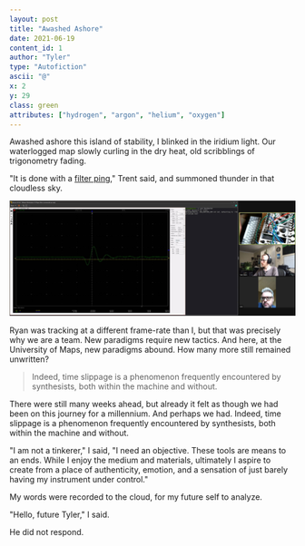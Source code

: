```yaml
---
layout: post
title: "Awashed Ashore"
date: 2021-06-19
content_id: 1
author: "Tyler"
type: "Autofiction"
ascii: "@"
x: 2
y: 29
class: green
attributes: ["hydrogen", "argon", "helium", "oxygen"]
---
```

Awashed ashore this island of stability, I blinked in the iridium light. Our waterlogged map slowly curling in the dry heat, old scribblings of trigonometry fading.

"It is done with a [filter ping](#4)," Trent said, and summoned thunder in that cloudless sky.

![Filter Ping](/assets/content/filter-ping.jpg)

Ryan was tracking at a different frame-rate than I, but that was precisely why we are a team. New paradigms require new tactics. And here, at the University of Maps, new paradigms abound. How many more still remained unwritten?

> Indeed, time slippage is a phenomenon frequently encountered by synthesists, both within the machine and without.

There were still many weeks ahead, but already it felt as though we had been on this journey for a millennium. And perhaps we had. Indeed, time slippage is a phenomenon frequently encountered by synthesists, both within the machine and without.

"I am not a tinkerer," I said, "I need an objective. These tools are means to an ends. While I enjoy the medium and materials, ultimately I aspire to create from a place of authenticity, emotion, and a sensation of just barely having my instrument under control."

My words were recorded to the cloud, for my future self to analyze.

"Hello, future Tyler," I said.

He did not respond.